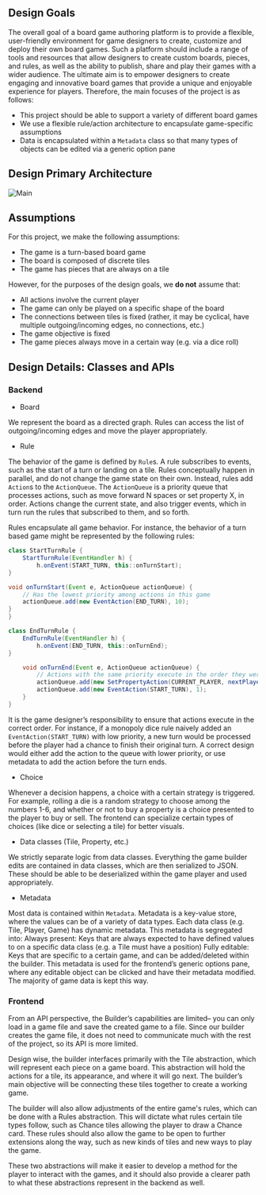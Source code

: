 ## Design Goals

The overall goal of a board game authoring platform is to provide a flexible, user-friendly environment for game designers to create, customize and deploy their own board games. Such a platform should include a range of tools and resources that allow designers to create custom boards, pieces, and rules, as well as the ability to publish, share and play their games with a wider audience. The ultimate aim is to empower designers to create engaging and innovative board games that provide a unique and enjoyable experience for players. Therefore, the main focuses of the project is as follows:

- This project should be able to support a variety of different board games
- We use a flexible rule/action architecture to encapsulate game-specific assumptions
- Data is encapsulated within a `Metadata` class so that many types of objects can be edited via a generic option pane

## Design Primary Architecture
![Main](https://user-images.githubusercontent.com/90667275/229265134-a38ef80b-a7cd-43fd-8ceb-aa34899c8d34.jpg)



## Assumptions
For this project, we make the following assumptions:
- The game is a turn-based board game
- The board is composed of discrete tiles
- The game has pieces that are always on a tile

However, for the purposes of the design goals, we **do not** assume that:
- All actions involve the current player
- The game can only be played on a specific shape of the board
- The connections between tiles is fixed (rather, it may be cyclical, have multiple outgoing/incoming edges, no connections, etc.)
- The game objective is fixed 
- The game pieces always move in a certain way (e.g. via a dice roll)

## Design Details: Classes and APIs


### Backend
- Board

We represent the board as a directed graph. Rules can access the list of outgoing/incoming edges and move the player appropriately.


- Rule

The behavior of the game is defined by `Rule`s. A rule subscribes to events, such as the start of a turn or landing on a tile. Rules conceptually happen in parallel, and do not change the game state on their own. Instead, rules add `Action`s to the `ActionQueue`. The `ActionQueue` is a priority queue that processes actions, such as move forward N spaces or set property X, in order. Actions change the current state, and also trigger events, which in turn run the rules that subscribed to them, and so forth.

Rules encapsulate all game behavior. For instance, the behavior of a turn based game might be represented by the following rules:
```java
class StartTurnRule {
	StartTurnRule(EventHandler h) {
		h.onEvent(START_TURN, this::onTurnStart);
}

void onTurnStart(Event e, ActionQueue actionQueue) {
	// Has the lowest priority among actions in this game
	actionQueue.add(new EventAction(END_TURN), 10);
}
}

class EndTurnRule {
	EndTurnRule(EventHandler h) {
		h.onEvent(END_TURN, this::onTurnEnd);
}

	void onTurnEnd(Event e, ActionQueue actionQueue) {
		// Actions with the same priority execute in the order they were added
		actionQueue.add(new SetPropertyAction(CURRENT_PLAYER, nextPlayer()), 1);
		actionQueue.add(new EventAction(START_TURN), 1);
	}
}
```

It is the game designer’s responsibility to ensure that actions execute in the correct order. For instance, if a monopoly dice rule naively added an `EventAction(START_TURN)` with low priority, a new turn would be processed before the player had a chance to finish their original turn. A correct design would either add the action to the queue with lower priority, or use metadata to add the action before the turn ends.

- Choice

Whenever a decision happens, a choice with a certain strategy is triggered. For example, rolling a die is a random strategy to choose among the numbers 1-6, and whether or not to buy a property is a choice presented to the player to buy or sell. The frontend can specialize certain types of choices (like dice or selecting a tile) for better visuals.

- Data classes (Tile, Property, etc.)

We strictly separate logic from data classes. Everything the game builder edits are contained in data classes, which are then serialized to JSON. These should be able to be deserialized within the game player and used appropriately.

- Metadata

Most data is contained within `Metadata`. Metadata is a key-value store, where the values can be of a variety of data types. Each data class (e.g. Tile, Player, Game) has dynamic metadata. This metadata is segregated into:
Always present: Keys that are always expected to have defined values to on a specific data class (e.g. a Tile must have a position)
Fully editable: Keys that are specific to a certain game, and can be added/deleted within the builder.
This metadata is used for the frontend’s generic options pane, where any editable object can be clicked and have their metadata modified. The majority of game data is kept this way.

### Frontend

From an API perspective, the Builder’s capabilities are limited– you can only load in a game file and save the created game to a file. Since our builder creates the game file, it does not need to communicate much with the rest of the project, so its API is more limited.

Design wise, the builder interfaces primarily with the Tile abstraction, which will represent each piece on a game board. This abstraction will hold the actions for a tile, its appearance, and where it will go next. The builder’s main objective will be connecting these tiles together to create a working game.

The builder will also allow adjustments of the entire game's rules, which can be done with a Rules abstraction. This will dictate what rules certain tile types follow, such as Chance tiles allowing the player to draw a Chance card. These rules should also allow the game to be open to further extensions along the way, such as new kinds of tiles and new ways to play the game.

These two abstractions will make it easier to develop a method for the player to interact with the games, and it should also provide a clearer path to what these abstractions represent in the backend as well.

